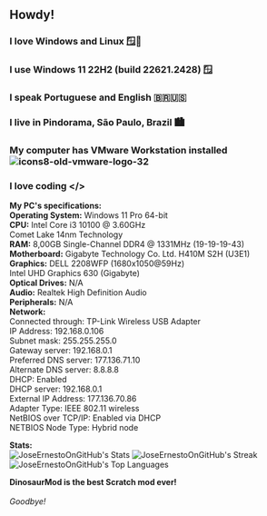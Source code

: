
## Howdy!


### I love Windows and Linux 🪟🐧

### I use Windows 11 22H2 (build 22621.2428) 🪟

### I speak Portuguese and English 🇧🇷🇺🇸

### I live in Pindorama, São Paulo, Brazil 🏙

### My computer has VMware Workstation installed <img src="https://i.ibb.co/522rf98/icons8-old-vmware-logo-32.png" alt="icons8-old-vmware-logo-32" border="0">

### I love coding &lt;/&gt;


**My PC's specifications:** <br/>
**Operating System:** Windows 11 Pro 64-bit <br/>
**CPU:** Intel Core i3 10100 @ 3.60GHz <br/> Comet Lake 14nm Technology <br/>
**RAM:** 8,00GB Single-Channel DDR4 @ 1331MHz (19-19-19-43) <br/>
**Motherboard:** Gigabyte Technology Co. Ltd. H410M S2H (U3E1) <br/>
**Graphics:** DELL 2208WFP (1680x1050@59Hz) <br/> Intel UHD Graphics 630 (Gigabyte) <br/>
**Optical Drives:** N/A <br/>
**Audio:** Realtek High Definition Audio <br/>
**Peripherals:** N/A <br/>
**Network:** <br/> Connected through:	TP-Link Wireless USB Adapter <br/>
IP Address:	192.168.0.106 <br/>
Subnet mask:	255.255.255.0 <br/>
Gateway server:	192.168.0.1 <br/>
Preferred DNS server:	177.136.71.10 <br/>
Alternate DNS server:	8.8.8.8 <br/>
DHCP:	Enabled<br/>
DHCP server:	192.168.0.1<br/>
External IP Address:	177.136.70.86<br/>
Adapter Type:	IEEE 802.11 wireless<br/>
NetBIOS over TCP/IP:	Enabled via DHCP<br/>
NETBIOS Node Type:	Hybrid node<br/>


**Stats:** <br/>
![JoseErnestoOnGitHub's Stats](https://github-readme-stats.vercel.app/api?username=JoseErnestoOnGitHub&theme=default&show_icons=true&hide_border=true&count_private=true)
![JoseErnestoOnGitHub's Streak](https://github-readme-streak-stats.herokuapp.com/?user=JoseErnestoOnGitHub&theme=default&hide_border=true)
![JoseErnestoOnGitHub's Top Languages](https://github-readme-stats.vercel.app/api/top-langs/?username=JoseErnestoOnGitHub&theme=default&show_icons=true&hide_border=true&layout=compact)

**DinosaurMod is the best Scratch mod ever!** <br/><br/>
*Goodbye!*
